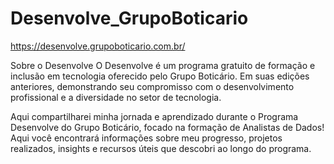 # Desenvolve_GrupoBoticario
https://desenvolve.grupoboticario.com.br/

Sobre o Desenvolve
O Desenvolve é um programa gratuito de formação e inclusão em tecnologia oferecido pelo Grupo Boticário. Em suas edições anteriores, demonstrando seu compromisso com o desenvolvimento profissional e a diversidade no setor de tecnologia.

Aqui compartilharei minha jornada e aprendizado durante o Programa Desenvolve do Grupo Boticário, focado na formação de Analistas de Dados! Aqui você encontrará informações sobre meu progresso, projetos realizados, insights e recursos úteis que descobri ao longo do programa.

